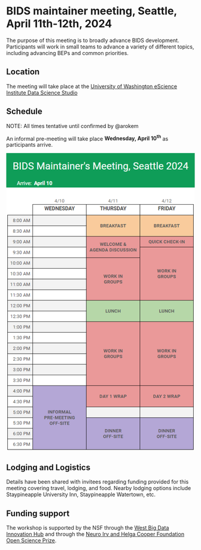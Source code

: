 # BIDS maintainer meeting, Seattle, April 11th-12th, 2024

The purpose of this meeting is to broadly advance BIDS development. Participants will work in small teams to advance a variety of different topics, including advancing BEPs and common priorities. 

## Location

The meeting will take place at the [University of Washington eScience Institute Data Science Studio](https://www.google.com/maps/place/eScience+Institute/@47.6536832,-122.3135565,16z/data=!4m5!3m4!1s0x549014f277b0f15d:0x7c2434f079426d8c!8m2!3d47.6533665!4d-122.3117848)

## Schedule

NOTE: All times tentative until confirmed by @arokem

An informal pre-meeting will take place **Wednesday, April 10<sup>th</sup>** as participants arrive. 

![Meeting Schedule](schedule.png)

## Lodging and Logistics

Details have been shared with invitees regarding funding provided for this meeting covering travel, lodging, and food.
Nearby lodging options include Staypineapple University Inn, Staypineapple Watertown, etc.

## Funding support

The workshop is supported by the NSF through the [West Big Data Innovation Hub](https://www.westbigdatahub.org/) and through the
[Neuro Irv and Helga Cooper Foundation Open Science Prize](https://www.mcgill.ca/neuro/open-science/open-science-awards-and-prizes/neuro-irv-and-helga-cooper-foundation-open-science-prizes).
